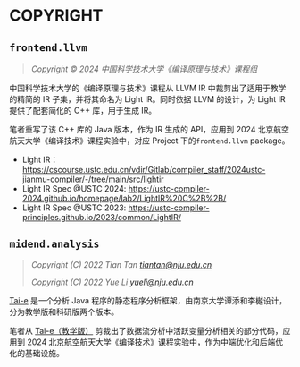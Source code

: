 # COPYRIGHT

## `frontend.llvm`

>   *Copyright © 2024 中国科学技术大学《编译原理与技术》课程组*

中国科学技术大学的《编译原理与技术》课程从 LLVM IR 中裁剪出了适用于教学的精简的 IR 子集，并将其命名为 Light IR。同时依据 LLVM 的设计，为 Light IR 提供了配套简化的 C++ 库，用于生成 IR。

笔者重写了该 C++ 库的 Java 版本，作为 IR 生成的 API，应用到 2024 北京航空航天大学《编译技术》课程实验中，对应 Project 下的`frontend.llvm` package。

*   Light IR：https://cscourse.ustc.edu.cn/vdir/Gitlab/compiler_staff/2024ustc-jianmu-compiler/-/tree/main/src/lightir
*   Light IR Spec @USTC 2024: https://ustc-compiler-2024.github.io/homepage/lab2/LightIR%20C%2B%2B/
*   Light IR Spec @USTC 2023: https://ustc-compiler-principles.github.io/2023/common/LightIR/

## `midend.analysis`

>   *Copyright (C) 2022 Tian Tan <tiantan@nju.edu.cn>*
>
>   *Copyright (C) 2022 Yue Li <yueli@nju.edu.cn>*

[Tai-e](https://github.com/pascal-lab/Tai-e) 是一个分析 Java 程序的静态程序分析框架，由南京大学谭添和李樾设计，分为教学版和科研版两个版本。

笔者从 [Tai-e（教学版）](https://github.com/pascal-lab/Tai-e-assignments) 剪裁出了数据流分析中活跃变量分析相关的部分代码，应用到 2024 北京航空航天大学《编译技术》课程实验中，作为中端优化和后端优化的基础设施。
